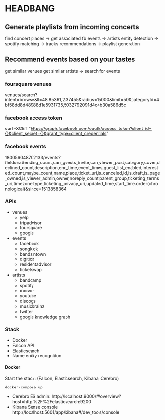 # HEADBANG

## Generate playlists from incoming concerts
find concert places -> get associated fb events -> artists entity detection -> spotify matching -> tracks recommendations -> playlist generation

## Recommend events based on your tastes
get similar venues
get similar artists -> search for events

### foursquare venues
venues/search?intent=browse&ll=48.85361,2.37455&radius=15000&limit=50&categoryId=4bf58dd8d48988d1e5931735,5032792091d4c4b30a586d5c

### facebook access token
curl -XGET "https://graph.facebook.com/oauth/access_token?client_id={}&client_secret={}&grant_type=client_credentials"

### facebook events
180056048702133/events?fields=attending_count,can_guests_invite,can_viewer_post,category,cover,declined_count,description,end_time,event_times,guest_list_enabled,interested_count,maybe_count,name,place,ticket_uri,is_canceled,id,is_draft,is_page_owned,is_viewer_admin,owner,noreply_count,parent_group,ticketing_terms_uri,timezone,type,ticketing_privacy_uri,updated_time,start_time.order(chronological)&since=1513858364

### APIs

- venues
    - yelp
    - tripadvisor
    - foursquare
    - google
- events
    - facebook
    - songkick
    - bandsintown
    - digitick
    - residentadvisor
    - ticketswap
- artists
    - bandcamp
    - spotify
    - deezer
    - youtube
    - discogs
    - musicbrainz
    - twitter
    - google knowledge graph


### Stack

- Docker
- Falcon API
- Elasticsearch
- Name entity recognition


#### Docker
Start the stack:
(Falcon, Elasticsearch, Kibana, Cerebro)

```bash
docker-compose up
```

- Cerebro ES admin:
http://localhost:9000/#/overview?host=http:%2F%2Felasticsearch:9200
- Kibana Sense console
http://localhost:5601/app/kibana#/dev_tools/console
